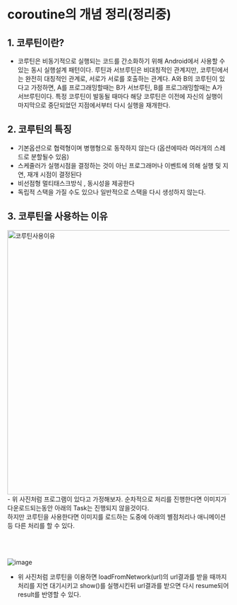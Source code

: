 # coroutine의 개념 정리(정리중)

## 1. 코루틴이란?
  - 코루틴은 비동기적으로 실행되는 코드를 간소화하기 위해 Android에서 사용할 수 있는 동시 실행설계 패턴이다. 루틴과 서브루틴은 비대칭적인 관계지만, 코루틴에서는 완전히 대칭적인 관계로, 서로가 서로를 호출하는 관계다. A와 B의 코루틴이 있다고 가정하면, A를 프로그래밍할때는 B가 서브루틴, B를 프로그래밍할때는 A가 서브루틴이다. 특정 코루틴이 발동될 때마다 해당 코루틴은 이전에 자신의 실행이 마지막으로 중단되었던 지점에서부터 다시 실행을 재개한다.

## 2. 코루틴의 특징
  - 기본옵션으로 협력형이며 병행형으로 동작하지 않는다 (옵션에따라 여러개의 스레드로 분할될수 있음)
  - 스케줄러가 실행시점을 결정하는 것이 아닌 프로그래머나 이벤트에 의해 실행 및 지연, 재개 시점이 결정된다
  - 비선점형 멀티태스크방식 , 동시성을 제공한다
  - 독립적 스택을 가질 수도 있으나 일반적으로 스택을 다시 생성하지 않는다.

## 3. 코루틴을 사용하는 이유
<img width="599" alt="코루틴사용이유" src="https://user-images.githubusercontent.com/61276416/161065311-9c8f00a8-62bf-49bd-a88c-05dff92b714b.png">
<br>
 - 위 사진처럼 프로그램이 있다고 가정해보자. 순차적으로 처리를 진행한다면 이미지가 다운로드되는동안 아래의 Task는 진행되지 않을것이다. <br>
  하지만 코루틴을 사용한다면 이미지를 로드하는 도중에 아래의 별점처리나 애니메이션등 다른 처리를 할 수 있다. <br><br><br><br>


![image](https://user-images.githubusercontent.com/61276416/161063542-5481c98c-656f-4c3c-baf8-0458ed545bfd.png)
<br>
  - 위 사진처럼 코루틴을 이용하면 loadFromNetwork(url)의 url결과를 받을 때까지 처리를 지연 대기시키고 show()를 실행시킨뒤 url결과를 받으면 다시 resume되어 result를 반영할 수 있다.
